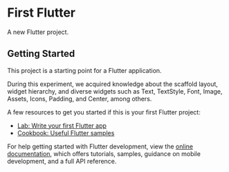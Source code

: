 # First Flutter 

A new Flutter project.

## Getting Started

This project is a starting point for a Flutter application.

During this experiment, we acquired knowledge about the scaffold layout, widget hierarchy, and diverse widgets such as Text, TextStyle, Font, Image, Assets, Icons, Padding, and Center, among others.

A few resources to get you started if this is your first Flutter project:

- [Lab: Write your first Flutter app](https://docs.flutter.dev/get-started/codelab)
- [Cookbook: Useful Flutter samples](https://docs.flutter.dev/cookbook)

For help getting started with Flutter development, view the
[online documentation](https://docs.flutter.dev/), which offers tutorials,
samples, guidance on mobile development, and a full API reference.

